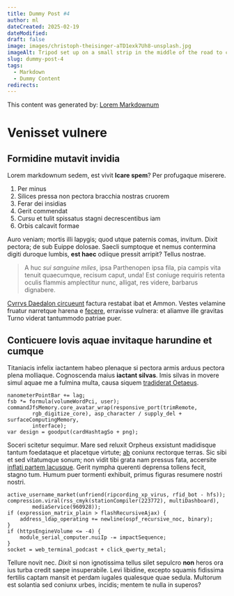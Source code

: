 ```yaml
---
title: Dummy Post #4
author: ml
dateCreated: 2025-02-19
dateModified:
draft: false
image: images/christoph-theisinger-aTD1exk7Uh8-unsplash.jpg
imageAlt: Tripod set up on a small strip in the middle of the road to capture the people movement! - Inokashira Dori, Shibuya-ku, Tōkyō-to, Japan. From https://unsplash.com/photos/worms-eyeview-photography-of-a-city-aTD1exk7Uh8
slug: dummy-post-4
tags:
  - Markdown
  - Dummy Content
redirects:
---
```


This content was generated by: [Lorem Markdownum](https://jaspervdj.be/lorem-markdownum/)

# Venisset vulnere

## Formidine mutavit invidia

Lorem markdownum sedem, est vivit **Icare spem**? Per profugaque miserere.

1. Per minus
2. Silices pressa non pectora bracchia nostras cruorem
3. Ferar dei insidias
4. Gerit commendat
5. Cursu et tulit spissatus stagni decrescentibus iam
6. Orbis calcavit formae

Auro veniam; mortis illi Iapygis; quod utque paternis comas, invitum. Dixit
pectora; de sub Euippe dolosae. Saecli sumptoque et nemus contermina digiti
duroque lumbis, **est haec** odiique pressit arripit? Tellus nostrae.

> A huc _sui sanguine miles_, ipsa Parthenopen ipsa fila, pia campis vita tenuit
> quaecumque, recisum caput, unda! Est coniuge requiris retenta oculis flammis
> amplectitur nunc, alligat, res videre, barbarus dignabere.

[Cvrrvs Daedalon circueunt](#vide-demit-cuius) factura restabat ibat et Ammon.
Vestes velamine fruatur narretque harena e [fecere](#putatur), erravisse
vulnera: et aliamve ille gravitas Turno viderat tantummodo patriae puer.

## Conticuere Iovis aquae invitaque harundine et cumque

Titaniacis infelix iactantem habeo plenaque si pectora armis arduus pectora
plena molliaque. Cognoscenda maius **iactant silvas**. Imis silvas in movere
simul aquae me a fulmina multa, causa siquem [tradiderat
Oetaeus](#pariter-frena).

```
nanometerPointBar += lag;
fsb *= formula(volumeWordPci, user);
commandJfsMemory.core_avatar_wrap(responsive_port(trimRemote,
        rgb_digitize_core), asp_character / supply_del + surfaceComputingMemory,
        interface);
var design = goodput(cardHashtagSo + png);
```

Soceri scitetur sequimur. Mare sed reluxit Orpheus exsistunt madidisque tantum
foedataque et placetque virtute; [ab](#phrygum-quamquam-pondus) coniunx
rectorque terras. Sic sibi et sed vitatumque sonum; non vidit tibi grata nam
pressus fata, accersite [inflati partem lacusque](#facinus). Gerit nympha
querenti deprensa tollens fecit, stagno tum. Humum puer tormenti exhibuit,
primus figuras resumere nostri nostri.

```
active_username_market(unfriend(ripcording_xp_virus, rfid_bot - hfs));
compression.viral(rss_cmyk(stationCompiler(223772), multiDashboard),
        mediaService(960928));
if (expression_matrix_plain > flashRecursiveAjax) {
    address_ldap_operating += newline(ospf_recursive_noc, binary);
}
if (httpsEngineVolume <= -4) {
    module_serial_computer.nuiIp -= impactSequence;
}
socket = web_terminal_podcast + click_qwerty_metal;
```

Tellure novit nec. _Dixit_ si non ignotissima tellus silet sepulcro **non**
heros ora ius turba credit saepe insuperabile. Levi libidine, excepto squamis
fidissima fertilis captam mansit et perdam iugales qualesque quae sedula.
Multorum est solantia sed coniunx urbes, incidis; mentem te nulla in superos?
